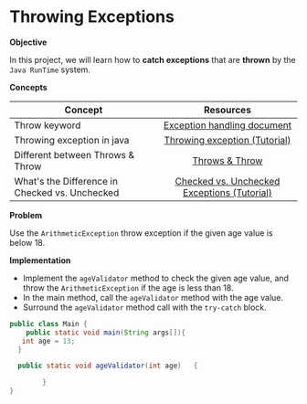 # Throwing Exceptions


**Objective**

In this project, we will learn how to **catch exceptions** that are **thrown** by the `Java RunTime` system.

**Concepts**

| Concept   |      Resources      |
|----------|:-------------:|
|Throw keyword|[Exception handling document](https://www.digitalocean.com/community/tutorials/exception-handling-in-java)|
|Throwing exception in java |[Throwing exception (Tutorial)](https://www.youtube.com/watch?v=kAOYeVYtukY)|
|Different between Throws & Throw|[Throws & Throw](https://rollbar.com/blog/how-to-use-the-throws-keyword-in-java-and-when-to-use-throw/#:~:text=The%20throws%20keyword%20is%20used,be%20thrown%20from%20a%20method.)|
|What's the Difference in Checked vs. Unchecked|[Checked vs. Unchecked Exceptions (Tutorial)](https://www.youtube.com/watch?v=bCPClyGsVhc)|

**Problem**

Use the `ArithmeticException` throw exception if the given age value is below 18.

**Implementation**

- Implement the `ageValidator` method to check the given age value, and throw the `ArithmeticException` if the age is less than 18.
- In the main method, call the `ageValidator` method with the age value.
- Surround the `ageValidator` method call with the `try-catch` block.
  
```Java
public class Main {
    public static void main(String args[]){   
   int age = 13;
  }

  public static void ageValidator(int age)   {

        }
}  
```

